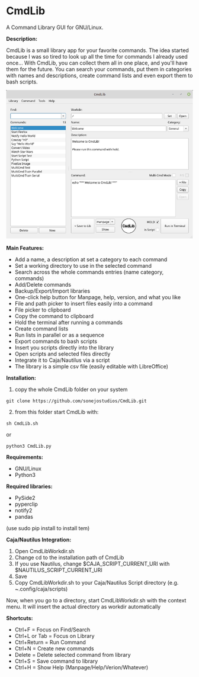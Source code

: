 # CmdLib
A Command Library GUI for GNU/Linux.



__Description:__

CmdLib is a small library app for your favorite commands. The idea started because I was so tired to look up all the time for commands I already used once... With CmdLib, you can collect them all in one place, and you'll have them for the future. You can search your commands, put them in categories with names and descriptions, create command lists and even export them to bash scripts.


![screenshot](https://github.com/sonejostudios/CmdLib/blob/master/CmdLib.png "CmdLib")


__Main Features:__

* Add a name, a description at set a category to each command
* Set a working directory to use in the selected command
* Search across the whole commands entries (name category, commands)
* Add/Delete commands
* Backup/Export/Import libraries
* One-click help button for Manpage, help, version, and what you like
* File and path picker to insert files easily into a command
* File picker to clipboard
* Copy the command to clipboard 
* Hold the terminal after running a commands
* Create command lists
* Run lists in parallel or as a sequence
* Export commands to bash scripts
* Insert you scripts directly into the library
* Open scripts and selected files directly
* Integrate it to Caja/Nautilus via a script
* The library is a simple csv file (easily editable with LibreOffice)


  

__Installation:__

1. copy the whole CmdLib folder on your system
```
git clone https://github.com/sonejostudios/CmdLib.git
```

2. from this folder start CmdLib with:
```
sh CmdLib.sh
```
or
```
python3 CmdLib.py
```

__Requirements:__

* GNU/Linux
* Python3

__Required libraries:__

* PySide2
* pyperclip
* notify2
* pandas

(use sudo pip install to install tem)


__Caja/Nautilus Integration:__

1. Open CmdLibWorkdir.sh
2. Change cd to the installation path of CmdLib
3. If you use Nautilus, change $CAJA_SCRIPT_CURRENT_URI with $NAUTILUS_SCRIPT_CURRENT_URI
4. Save
5. Copy CmdLibWorkdir.sh to your Caja/Nautilus Script directory (e.g. ~.config/caja/scripts)

Now, when you go to a directory, start CmdLibWorkdir.sh with the context menu. It will insert the actual directory as workdir automatically


__Shortcuts:__

* Ctrl+F = Focus on Find/Search
* Ctrl+L or Tab = Focus on Library
* Ctrl+Return = Run Command 
* Ctrl+N = Create new commands
* Delete = Delete selected command from library
* Ctrl+S = Save command to library
* Ctrl+H = Show Help (Manpage/Help/Verion/Whatever)






